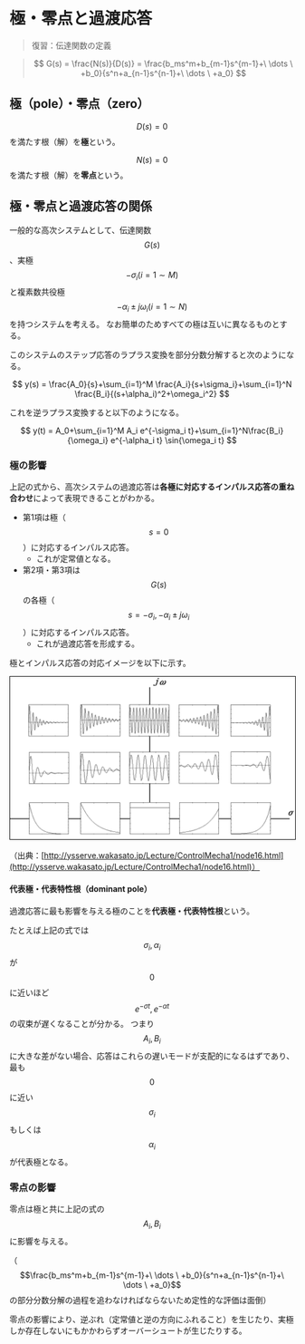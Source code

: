 # 極・零点と過渡応答

> 復習：伝達関数の定義

>$$
G(s) = \frac{N(s)}{D(s)} = \frac{b_ms^m+b_{m-1}s^{m-1}+\ \dots \ +b_0}{s^n+a_{n-1}s^{n-1}+\ \dots \ +a_0}
$$

## 極（pole）・零点（zero）

$$D(s)=0$$ を満たす根（解）を**極**という。

$$N(s)=0$$ を満たす根（解）を**零点**という。

## 極・零点と過渡応答の関係

一般的な高次システムとして、伝達関数 $$G(s)$$、実極 $$-\sigma_i(i=1 \sim M)$$と複素数共役極 $$-\alpha_i \pm j\omega_i(i=1 \sim N)$$ を持つシステムを考える。
なお簡単のためすべての極は互いに異なるものとする。

このシステムのステップ応答のラプラス変換を部分分数分解すると次のようになる。

$$
y(s) = \frac{A_0}{s}+\sum_{i=1}^M \frac{A_i}{s+\sigma_i}+\sum_{i=1}^N \frac{B_i}{(s+\alpha_i)^2+\omega_i^2}
$$

これを逆ラプラス変換すると以下のようになる。

$$
y(t) = A_0+\sum_{i=1}^M A_i e^{-\sigma_i t}+\sum_{i=1}^N\frac{B_i}{\omega_i} e^{-\alpha_i t} \sin{\omega_i t}
$$

### 極の影響

上記の式から、高次システムの過渡応答は**各極に対応するインパルス応答の重ね合わせ**によって表現できることがわかる。

* 第1項は極（$$s=0$$）に対応するインパルス応答。
  * これが定常値となる。
* 第2項・第3項は $$G(s)$$ の各極（$$s=-\sigma_i,-\alpha_i \pm j\omega_i$$）に対応するインパルス応答。
  * これが過渡応答を形成する。

極とインパルス応答の対応イメージを以下に示す。

<img src="fig_pole_res.png" style="border:solid 1px #000000">

（出典：[http://ysserve.wakasato.jp/Lecture/ControlMecha1/node16.html](http://ysserve.wakasato.jp/Lecture/ControlMecha1/node16.html)）

#### 代表極・代表特性根（dominant pole）

過渡応答に最も影響を与える極のことを**代表極・代表特性根**という。

たとえば上記の式では $$\sigma_i, \alpha_i$$ が $$0$$ に近いほど $$e^{-\sigma t}, e^{-\alpha t}$$ の収束が遅くなることが分かる。
つまり $$A_i,B_i$$ に大きな差がない場合、応答はこれらの遅いモードが支配的になるはずであり、最も $$0$$ に近い $$\sigma_i$$ もしくは $$\alpha_i$$ が代表極となる。

### 零点の影響

零点は極と共に上記の式の $$A_i, B_i$$ に影響を与える。

（$$\frac{b_ms^m+b_{m-1}s^{m-1}+\ \dots \ +b_0}{s^n+a_{n-1}s^{n-1}+\ \dots \ +a_0}$$ の部分分数分解の過程を追わなければならないため定性的な評価は面倒）

零点の影響により、逆ぶれ（定常値と逆の方向にふれること）を生じたり、実極しか存在しないにもかかわらずオーバーシュートが生じたりする。
